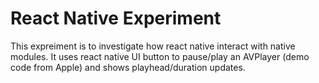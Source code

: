 React Native Experiment
===

This expreiment is to investigate how react native interact with native modules.
It uses react native UI button to pause/play an AVPlayer (demo code from Apple) and shows playhead/duration updates.

